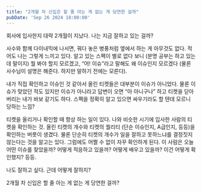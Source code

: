 ```yaml
---
title: "2개월 차 신입은 할 줄 아는 게 없는 게 당연한 걸까"
pubDate: 'Sep 26 2024 18:00:00'
---
```


회사에 입사한지 대략 2개월이 지났다. 나는 지금 잘하고 있는 걸까?

사수와 함께 다이내믹에 나서면, 꿔다 놓은 병풍처럼 옆에서 하는 게 아무것도 없다. 적어도 나는 그렇게 느끼고 있다. 알고 있는 스펙이 별로 없다 보니 (분명 공부는 하고 있는데 말이지) 뭘 봐야 할지 모르겠고, “어! 이슈”라고 말해도 왜 이슈인지 모르겠다 (물론 사수님이 설명은 해준다. 하지만 말하기 전에는 모른다).

내가 직접 확인하고 이슈인 것 같아서 올린 티켓들은 대부분이 이슈가 아니었다. 물론 이슈가 맞았던 적도 있지만 이슈가 아니라고 답변이 오면 “아 아니구나” 하고 티켓을 닫아 버리는 내가 바보 같기도 하다. 스펙을 정확히 알고 있으면 싸우기라도 할 텐데 모르니 당하는 느낌?

티켓을 올리거나 확인할 때 항상 하는 일이 있다. 나와 비슷한 시기에 입사한 사람의 티켓을 확인하는 것. 올린 티켓의 개수와 티켓의 퀄리티 (단순 이슈인지, A급인지, 등등)을 확인하는 버릇이 생겼다. 물론 단순히 티켓의 개수가 일을 잘하고 못하느냐를 결정짓지 않는다는 것을 알고는 있다. 그럼에도 어쩔 수 없이 자꾸 확인하게 된다. 이 사람은 오늘 어떤 이슈를 찾았을까? 어떻게 적응하고 있을까? 어떻게 배우고 있을까? 이건 어떻게 확인했지? 등등.

나도 잘하고 싶다. 근데 어떻게 잘하지?

2개월 차 신입은 할 줄 아는 게 없는 게 당연한 걸까?